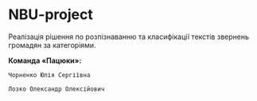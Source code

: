 # NBU-project
Реалізація рішення по розпізнаванню
та класифікації текстів звернень громадян за категоріями.

**Команда «Пацюки»:**

`Чорненко Юлія Сергіївна`

`Лозко Олександр Олексійович`